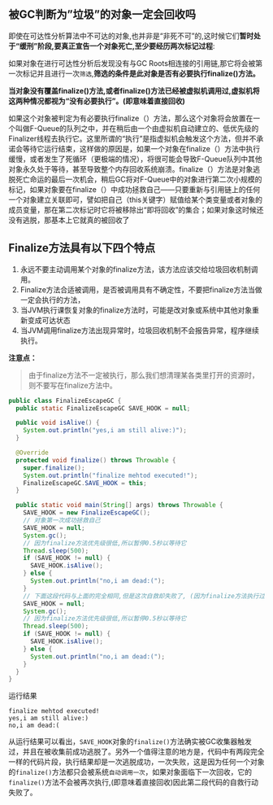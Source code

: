 ## 被GC判断为”垃圾”的对象一定会回收吗

即使在可达性分析算法中不可达的对象,也并非是“非死不可”的,这时候它们**暂时处于“缓刑”阶段,要真正宣告一个对象死亡,至少要经历两次标记过程**:

如果对象在进行可达性分析后发现没有与GC Roots相连接的引用链,那它将会被第一次标记并且进行一次`筛选`,**筛选的条件是此对象是否有必要执行finalize()方法。**

**当对象没有覆盖finalize()方法,或者finalize()方法已经被虚拟机调用过,虚拟机将这两种情况都视为“没有必要执行”。(即意味着直接回收)**

如果这个对象被判定为有必要执行finalize（）方法，那么这个对象将会放置在一个叫做F-Queue的队列之中，并在稍后由一个由虚拟机自动建立的、低优先级的Finalizer线程去执行它。这里所谓的“执行”是指虚拟机会触发这个方法，但并不承诺会等待它运行结束，这样做的原因是，如果一个对象在finalize（）方法中执行缓慢，或者发生了死循环（更极端的情况），将很可能会导致F-Queue队列中其他对象永久处于等待，甚至导致整个内存回收系统崩溃。finalize（）方法是对象逃脱死亡命运的最后一次机会，稍后GC将对F-Queue中的对象进行第二次小规模的标记，如果对象要在finalize（）中成功拯救自己——只要重新与引用链上的任何一个对象建立关联即可，譬如把自己（this关键字）赋值给某个类变量或者对象的成员变量，那在第二次标记时它将被移除出“即将回收”的集合；如果对象这时候还没有逃脱，那基本上它就真的被回收了

## Finalize方法具有以下四个特点

1. 永远不要主动调用某个对象的finalize方法，该方法应该交给垃圾回收机制调用。
2. Finalize方法合适被调用，是否被调用具有不确定性，不要把finalize方法当做一定会执行的方法，
3. 当JVM执行课恢复对象的finalize方法时，可能是改对象或系统中其他对象重新变成可达状态
4. 当JVM调用finalize方法出现异常时，垃圾回收机制不会报告异常，程序继续执行。

**注意点：**

> 由于finalize方法不一定被执行，那么我们想清理某各类里打开的资源时，则不要写在finalize方法中。

```java
public class FinalizeEscapeGC {
  public static FinalizeEscapeGC SAVE_HOOK = null;

  public void isAlive() {
    System.out.println("yes,i am still alive:)");
  }

  @Override
  protected void finalize() throws Throwable {
    super.finalize();
    System.out.println("finalize mehtod executed!");
    FinalizeEscapeGC.SAVE_HOOK = this;
  }

  public static void main(String[] args) throws Throwable {
    SAVE_HOOK = new FinalizeEscapeGC();
    // 对象第一次成功拯救自己
    SAVE_HOOK = null;
    System.gc();
    // 因为finalize方法优先级很低,所以暂停0.5秒以等待它
    Thread.sleep(500);
    if (SAVE_HOOK != null) {
      SAVE_HOOK.isAlive();
    } else {
      System.out.println("no,i am dead:(");
    }
    // 下面这段代码与上面的完全相同,但是这次自救却失败了, (因为finalize方法执行过了)
    SAVE_HOOK = null;
    System.gc();
    // 因为finalize方法优先级很低,所以暂停0.5秒以等待它
    Thread.sleep(500);
    if (SAVE_HOOK != null) {
      SAVE_HOOK.isAlive();
    } else {
      System.out.println("no,i am dead:(");
    }
  }
}

```

运行结果

```
finalize mehtod executed!
yes,i am still alive:)
no,i am dead:(
```

从运行结果可以看出，`SAVE_HOOK`对象的`finalize()`方法确实被GC收集器触发过，并且在被收集前成功逃脱了。另外一个值得注意的地方是，代码中有两段完全一样的代码片段，执行结果却是一次逃脱成功，一次失败，这是因为任何一个对象的`finalize()`方法都只会被系统`自动调用一次`，如果对象面临下一次回收，它的`finalize()`方法不会被再次执行,(即意味着直接回收)因此第二段代码的自救行动失败了。













































